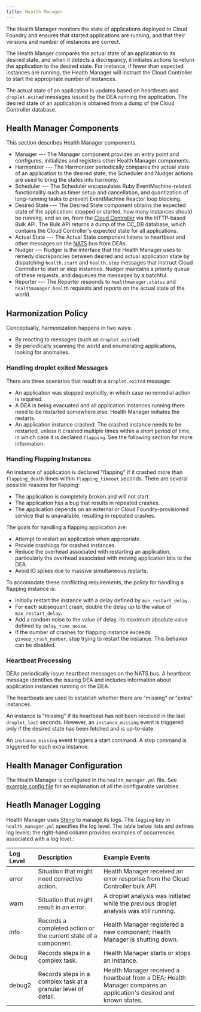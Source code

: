 ```yaml
---
title: Health Manager
---
```


The Health Manager monitors the state of applications deployed to Cloud Foundry and ensures that started applications are running, and that their versions and number of instances are correct.

The Health Manger compares the actual state of an application to its desired state, and when it detects a discrepancy, it initiates actions to return the application to the desired state. For instance, if fewer than expected instances are running, the Health Manager will instruct the Cloud Controller to start the appropriate number of instances.    

The actual state of an application is updates  based on heartbeats and `droplet.exited` messages issued by the DEA running the application. The desired state of an application is obtained from a dump of the Cloud Controller database.


## <a id='components'></a>Health Manager Components ##

This section describes Health Manager components.

* Manager --- The Manager component provides an entry point and configures, initializes and registers other Health Manager components.
* Harmonizer --- The Harmonizer periodically compares the actual state of an application to the desired state; the Scheduler and Nudger actions are used to bring the states into harmony.
* Scheduler --- The Scheduler encapsulates Ruby EventMachine-related functionality such as timer setup and cancellation, and quantization of long-running tasks to prevent EventMachine Reactor loop blocking.
* Desired State --- The Desired State component obtains the expected state of the application: stopped or started, how many instances should be running, and so on, from the [Cloud Controller](./cloud-controller.html) via the HTTP-based Bulk API. The Bulk API returns a dump of the CC_DB database, which contains the Cloud Controller's expected state for all applications. 
* Actual State --- The Actual State component listens to heartbeat and other messages on the [NATS](./messaging-nats.html) bus from DEAs. 
* Nudger --- Nudger is the interface that the Health Manager uses to remedy discrepancies between desired and actual application state by dispatching `health.start` and `health.stop` messages that instruct Cloud Controller to start or stop instances. Nudger maintains a priority queue of these requests, and dequeues the messages by a batchful.
* Reporter --- The Reporter responds to `healthmanager.status` and `healthmanager.health` requests and reports on the actual state of the world.


## <a id='harmonization'></a>Harmonization Policy ###

Conceptually, harmonization happens in two ways:

- By reacting to messages (such as `droplet.exited`)
- By periodically scanning the world and enumerating applications, looking for anomalies.

### <a id='droplet-exited'></a>Handling droplet exited Messages ###

There are three scenarios that result in a `droplet.exited` message:

- An  application was stopped explicitly, in which case no remedial action is required. 
- A DEA is being evacuated and all application instances running there need to be restarted somewhere else. Health Manager initiates the restarts.
- An application instance crashed. The crashed instance needs to be restarted, unless it crashed multiple times within a short period of time, in which case it is declared `flapping`. See the following section for more information.

### <a id='flapping-instances'></a>Handling Flapping Instances ###

An instance of application is declared "flapping" if it crashed more than `flapping_death` times within `flapping_timeout` seconds. There are several possible reasons for flapping:

- The application is completely broken and will not start.
- The application has a bug that results in repeated crashes.
- The application depends on an external or Cloud Foundry-provisioned service that is unavailable, resulting in repeated crashes.

The goals for handling a flapping application are: 

- Attempt to restart an application when appropriate.
- Provide crashlogs for crashed instances.
- Reduce the overhead associated with restarting an application, particularly the overhead associated with moving application bits to the DEA.
- Avoid IO spikes due to massive simultaneous restarts.

To accomodate these conflicting requirements, the policy for handling a flapping instance is:

- Initially restart the instance with a delay defined by `min_restart_delay`.
- For each subsequent crash, double the delay up to the value of `max_restart_delay`.
- Add a random noise to the value of delay, its maximum absolute value defined by `delay_time_noise`.
- If the number of crashes for flapping instance exceeds `giveup_crash_number`, stop trying to restart the instance. This behavior can be disabled.

### <a id='heartbeat-processing'></a>Heartbeat Processing ###

DEAs periodically issue heartbeat messages on the NATS bus. A heartbeat message identifies the issuing DEA and includes information about application instances running on the DEA.

The heartbeats are used to establish whether there are "missing" or "extra" instances. 

An instance is "missing" if its heartbeat has not been received in the last `droplet_lost` seconds. However, an `instance_missing` event is triggered only if the desired state has been fetched and is up-to-date.

An `instance_missing` event triggers a start command. A stop command is triggered for each extra instance.


## <a id='configuration'></a>Health Manager Configuration ##

The Health Manager is configured in the `health_manager.yml` file. See [example config file](https://github.com/cloudfoundry/health_manager/blob/master/config/health_manager.yml) for an explanation of all the configurable variables.

## <a id='logging'></a>Heatlh Manager Logging ##

Health Manager uses [Steno](http://github.com/cloudfoundry/steno) to manage its logs. The `logging` key in `health_manager.yml` specifies the log level. The table below lists and defines log levels; the right-hand column provides examples of occurrences associated with a log level.:

| Log Level| Description  | Example Events |
| :-------- | :---------- |:---------- |
|error |Situation that might need corrective action.  |Health Manager received an error response from the Cloud Controller bulk API. |
|warn |Situation that might result in an error.| A droplet analysis was initiated while the previous droplet analysis was still running.|
|info |Records a completed action or the current state of a component. |Health Manager registered a new component; Health Manager is shutting down. |
|debug |Records steps in a complex task. |Health Manager starts or stops an instance.  |
|debug2 |Records steps in a complex task at a granular level of detail. |Health Manager received a heartbeat from a DEA; Health Manager compares an application's desired and known states. |

